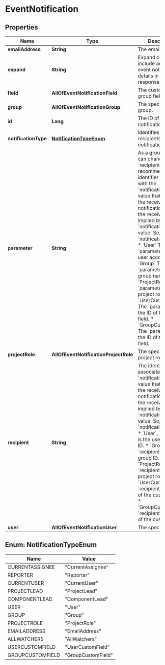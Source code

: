# EventNotification

## Properties
Name | Type | Description | Notes
------------ | ------------- | ------------- | -------------
**emailAddress** | **String** | The email address. |  [optional]
**expand** | **String** | Expand options that include additional event notification details in the response. |  [optional]
**field** | **AllOfEventNotificationField** | The custom user or group field. |  [optional]
**group** | **AllOfEventNotificationGroup** | The specified group. |  [optional]
**id** | **Long** | The ID of the notification. |  [optional]
**notificationType** | [**NotificationTypeEnum**](#NotificationTypeEnum) | Identifies the recipients of the notification. |  [optional]
**parameter** | **String** | As a group&#x27;s name can change, use of &#x60;recipient&#x60; is recommended. The identifier associated with the &#x60;notificationType&#x60; value that defines the receiver of the notification, where the receiver isn&#x27;t implied by &#x60;notificationType&#x60; value. So, when &#x60;notificationType&#x60; is:   *  &#x60;User&#x60; The &#x60;parameter&#x60; is the user account ID.  *  &#x60;Group&#x60; The &#x60;parameter&#x60; is the group name.  *  &#x60;ProjectRole&#x60; The &#x60;parameter&#x60; is the project role ID.  *  &#x60;UserCustomField&#x60; The &#x60;parameter&#x60; is the ID of the custom field.  *  &#x60;GroupCustomField&#x60; The &#x60;parameter&#x60; is the ID of the custom field. |  [optional]
**projectRole** | **AllOfEventNotificationProjectRole** | The specified project role. |  [optional]
**recipient** | **String** | The identifier associated with the &#x60;notificationType&#x60; value that defines the receiver of the notification, where the receiver isn&#x27;t implied by the &#x60;notificationType&#x60; value. So, when &#x60;notificationType&#x60; is:   *  &#x60;User&#x60;, &#x60;recipient&#x60; is the user account ID.  *  &#x60;Group&#x60;, &#x60;recipient&#x60; is the group ID.  *  &#x60;ProjectRole&#x60;, &#x60;recipient&#x60; is the project role ID.  *  &#x60;UserCustomField&#x60;, &#x60;recipient&#x60; is the ID of the custom field.  *  &#x60;GroupCustomField&#x60;, &#x60;recipient&#x60; is the ID of the custom field. |  [optional]
**user** | **AllOfEventNotificationUser** | The specified user. |  [optional]

<a name="NotificationTypeEnum"></a>
## Enum: NotificationTypeEnum
Name | Value
---- | -----
CURRENTASSIGNEE | &quot;CurrentAssignee&quot;
REPORTER | &quot;Reporter&quot;
CURRENTUSER | &quot;CurrentUser&quot;
PROJECTLEAD | &quot;ProjectLead&quot;
COMPONENTLEAD | &quot;ComponentLead&quot;
USER | &quot;User&quot;
GROUP | &quot;Group&quot;
PROJECTROLE | &quot;ProjectRole&quot;
EMAILADDRESS | &quot;EmailAddress&quot;
ALLWATCHERS | &quot;AllWatchers&quot;
USERCUSTOMFIELD | &quot;UserCustomField&quot;
GROUPCUSTOMFIELD | &quot;GroupCustomField&quot;
